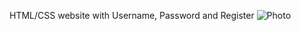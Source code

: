 HTML/CSS website with Username, Password and Register
![Photo](https://github.com/TewCorejz/Login-from-HTML-CSS/assets/95984278/a6ee8d37-89c4-499d-acf3-75ebab1fb0ba)
